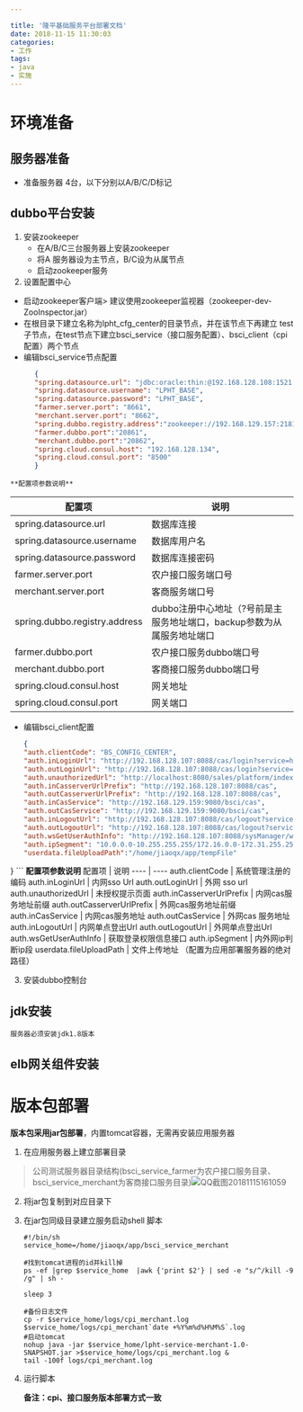 ```yaml
---

title: '隆平基础服务平台部署文档'
date: 2018-11-15 11:30:03
categories:
- 工作
tags:
- java
- 实施
---
```

# 环境准备
## 服务器准备
* 准备服务器 4台，以下分别以A/B/C/D标记
## dubbo平台安装
1. 安装zookeeper
	- 在A/B/C三台服务器上安装zookeeper
	- 将A 服务器设为主节点，B/C设为从属节点
	- 启动zookeeper服务
2. 设置配置中心
  - 启动zookeeper客户端> 建议使用zookeeper监视器（zookeeper-dev-ZooInspector.jar）
  - 在根目录下建立名称为lpht_cfg_center的目录节点，并在该节点下再建立 test子节点，在test节点下建立bsci_service（接口服务配置）、bsci_client（cpi配置）两个节点
  - 编辑bsci_service节点配置 
```json
      {
      "spring.datasource.url": "jdbc:oracle:thin:@192.168.128.108:1521:orcl",
      "spring.datasource.username": "LPHT_BASE",
      "spring.datasource.password": "LPHT_BASE",
      "farmer.server.port": "8661",
      "merchant.server.port": "8662",		
      "spring.dubbo.registry.address":"zookeeper://192.168.129.157:2181?backup=192.168.129.158:2181,192.168.129.161:2181",
      "farmer.dubbo.port":"20861",
      "merchant.dubbo.port":"20862",
      "spring.cloud.consul.host": "192.168.128.134",
      "spring.cloud.consul.port": "8500"
      } 
```

	**配置项参数说明**

配置项     | 说明
-------- | ---
spring.datasource.url | 数据库连接
spring.datasource.username    | 数据库用户名
spring.datasource.password     | 数据库连接密码
farmer.server.port          | 农户接口服务端口号
merchant.server.port  | 客商服务端口号
spring.dubbo.registry.address | dubbo注册中心地址（?号前是主服务地址端口，backup参数为从属服务地址端口
farmer.dubbo.port |  农户接口服务dubbo端口号
merchant.dubbo.port |  客商接口服务dubbo端口号
spring.cloud.consul.host | 网关地址
spring.cloud.consul.port | 网关端口

- 编辑bsci_client配置
	```json
	{
    "auth.clientCode": "BS_CONFIG_CENTER", 
    "auth.inLoginUrl": "http://192.168.128.107:8088/cas/login?service=http://192.168.129.159:9080/bsci/cas&CLIENT_CODE=BS_CONFIG_CENTER", 
    "auth.outLoginUrl": "http://192.168.128.107:8088/cas/login?service=http://192.168.129.159:9080/bsci/cas&CLIENT_CODE=BS_CONFIG_CENTER", 
    "auth.unauthorizedUrl": "http://localhost:8080/sales/platform/index.do", 
    "auth.inCasserverUrlPrefix": "http://192.168.128.107:8088/cas", 
    "auth.outCasserverUrlPrefix": "http://192.168.128.107:8088/cas", 
    "auth.inCasService": "http://192.168.129.159:9080/bsci/cas", 
    "auth.outCasService": "http://192.168.129.159:9080/bsci/cas", 
    "auth.inLogoutUrl": "http://192.168.128.107:8088/cas/logout?service=http://192.168.129.159:9080/bsci/logout&CLIENT_CODE=BS_CONFIG_CENTER", 
    "auth.outLogoutUrl": "http://192.168.128.107:8088/cas/logout?service=http://192.168.129.159:9080/bsci/logout&CLIENT_CODE=BS_CONFIG_CENTER", 
    "auth.wsGetUserAuthInfo": "http://192.168.128.107:8088/sysManager/webservice/authService/getUserInfo", 
    "auth.ipSegment": "10.0.0.0-10.255.255.255/172.16.0.0-172.31.255.255/192.0.0.0-192.168.255.255/172.10.0.0-172.31.255.255/127.0.0.1-127.0.0.1",
    "userdata.fileUploadPath":"/home/jiaoqx/app/tempFile"
}
	```
	**配置项参数说明**
配置项 | 说明
---- | ----
auth.clientCode | 系统管理注册的编码
auth.inLoginUrl | 内网sso Url 
auth.outLoginUrl | 外网 sso url
auth.unauthorizedUrl  | 未授权提示页面
auth.inCasserverUrlPrefix |  内网cas服务地址前缀
auth.outCasserverUrlPrefix | 外网cas服务地址前缀
auth.inCasService | 内网cas服务地址
auth.outCasService | 外网cas 服务地址
auth.inLogoutUrl | 内网单点登出Url
auth.outLogoutUrl | 外网单点登出Url
auth.wsGetUserAuthInfo | 获取登录权限信息接口
auth.ipSegment | 内外网ip判断ip段
userdata.fileUploadPath | 文件上传地址 （配置为应用部署服务器的绝对路径）

3. 安装dubbo控制台

## jdk安装
	服务器必须安装jdk1.8版本
## elb网关组件安装

# 版本包部署

**版本包采用jar包部署**，内置tomcat容器，无需再安装应用服务器

1. 在应用服务器上建立部署目录

  >公司测试服务器目录结构(bsci_service_farmer为农户接口服务目录、bsci_service_merchant为客商接口服务目录)![QQ截图20181115161059](C:\Users\qxjiao\Desktop\QQ截图20181115161059.jpg)

2. 将jar包复制到对应目录下

3. 在jar包同级目录建立服务启动shell 脚本

   ```shell
   #!/bin/sh
   service_home=/home/jiaoqx/app/bsci_service_merchant
   
   #找到tomcat进程的id并kill掉
   ps -ef |grep $service_home  |awk {'print $2'} | sed -e "s/^/kill -9 /g" | sh -
   
   sleep 3
   
   #备份日志文件
   cp -r $service_home/logs/cpi_merchant.log $service_home/logs/cpi_merchant`date +%Y%m%d%H%M%S`.log
   #启动tomcat
   nohup java -jar $service_home/lpht-service-merchant-1.0-SNAPSHOT.jar >$service_home/logs/cpi_merchant.log &
   tail -100f logs/cpi_merchant.log
   ```

4. 运行脚本

   **备注：cpi、接口服务版本部署方式一致**

